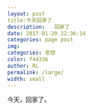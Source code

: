 ```yaml
---  
layout: post  
title:今天回来了  
description:   回家了  
date: 2017-01-20 22:36:14  
categories: page post  
img:  
categories: 思想  
color: f44336  
author: RL  
permalink: /large/
width: small  
---  
```

今天，回家了。
